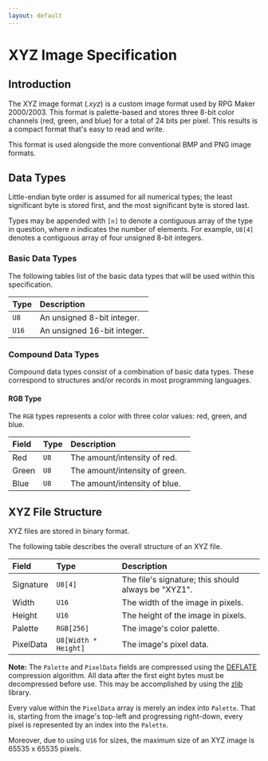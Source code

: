 ```yaml
---
layout: default
---
```


# XYZ Image Specification
## Introduction
The XYZ image format (*.xyz*) is a custom image format used by RPG Maker 2000/2003.
This format is palette-based and stores three 8-bit color channels (red, green, and blue) for a total of 24 bits per pixel.
This results is a compact format that's easy to read and write.

This format is used alongside the more conventional BMP and PNG image formats.

## Data Types
Little-endian byte order is assumed for all numerical types;
the least significant byte is stored first, and the most significant byte is stored last.

Types may be appended with `[n]` to denote a contiguous array of the type in question, where *n* indicates the number of elements.
For example, `U8[4]` denotes a contiguous array of four unsigned 8-bit integers.

### Basic Data Types
The following tables list of the basic data types that will be used within this specification.

| Type   | Description                 |
|:-------|:----------------------------|
| `U8`   | An unsigned 8-bit integer.  |
| `U16`  | An unsigned 16-bit integer. |

### Compound Data Types
Compound data types consist of a combination of basic data types.
These correspond to structures and/or records in most programming languages.

#### RGB Type
The `RGB` types represents a color with three color values: red, green, and blue.

| Field | Type | Description                    |
|:------|:-----|:-------------------------------|
| Red   | `U8` | The amount/intensity of red.   |
| Green | `U8` | The amount/intensity of green. |
| Blue  | `U8` | The amount/intensity of blue.  |

## XYZ File Structure
XYZ files are stored in binary format.

The following table describes the overall structure of an XYZ file.

| Field     | Type                | Description                                           |
|:----------|:--------------------|:------------------------------------------------------|
| Signature | `U8[4]`             | The file's signature; this should always be "XYZ1".   |
| Width     | `U16`               | The width of the image in pixels.                     |
| Height    | `U16`               | The height of the image in pixels.                    |
| Palette   | `RGB[256]`          | The image's color palette.                            |
| PixelData | `U8[Width * Height]`| The image's pixel data.                               |

**Note:** The `Palette` and `PixelData` fields are compressed using the [DEFLATE](https://en.wikipedia.org/wiki/DEFLATE) compression algorithm.
All data after the first eight bytes must be decompressed before use. This may be accomplished by using the [zlib](https://www.zlib.net/) library.

Every value within the `PixelData` array is merely an index into `Palette`.
That is, starting from the image's top-left and progressing right-down, every pixel is represented by an index into the `Palette`.

Moreover, due to using `U16` for sizes, the maximum size of an XYZ image is 65535 x 65535 pixels.
